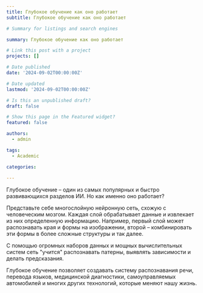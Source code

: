 ```yaml
---
title: Глубокое обучение как оно работает
subtitle: Глубокое обучение как оно работает

# Summary for listings and search engines

summary: Глубокое обучение как оно работает

# Link this post with a project
projects: []

# Date published
date: '2024-09-02T00:00:00Z'

# Date updated
lastmod: '2024-09-02T00:00:00Z'

# Is this an unpublished draft?
draft: false

# Show this page in the Featured widget?
featured: false

authors:
  - admin

tags:
  - Academic

categories:
  
---
```


Глубокое обучение – один из самых популярных и быстро развивающихся разделов
ИИ. Но как именно оно работает?

Представьте себе многослойную нейронную сеть, схожую с человеческим мозгом.
Каждая слой обрабатывает данные и извлекает из них определенную информацию.
Например, первый слой может распознавать края и формы на изображении, второй –
комбинировать эти формы в более сложные структуры и так далее.

С помощью огромных наборов данных и мощных вычислительных систем сеть "учится"
распознавать патерны, выявлять зависимости и делать предсказания.

Глубокое обучение позволяет создавать систему распознавания речи, перевода
языков, медицинской диагностики, самоуправляемых автомобилей и многих других
технологий, которые меняют нашу жизнь.
